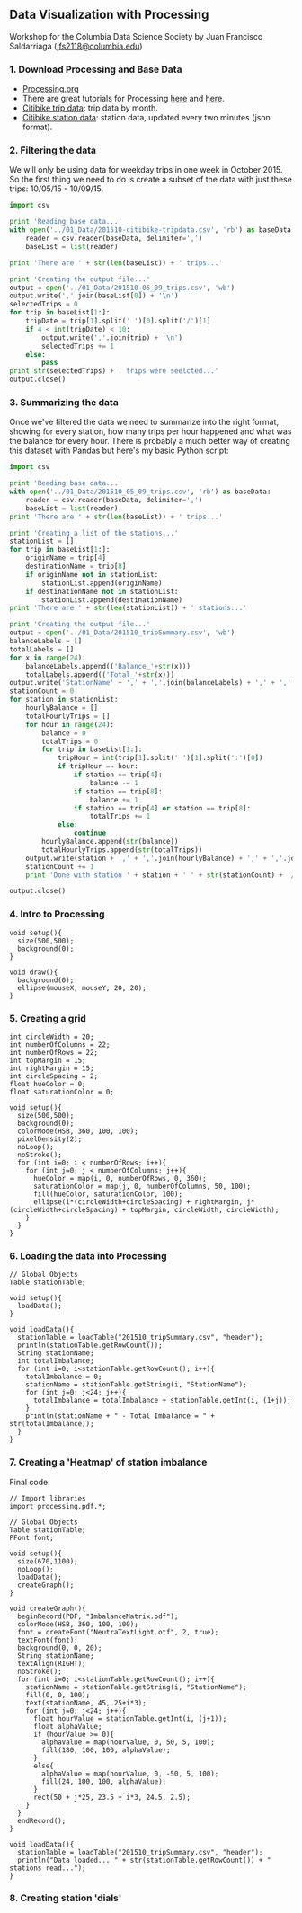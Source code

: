 ## Data Visualization with Processing
Workshop for the Columbia Data Science Society by Juan Francisco Saldarriaga (jfs2118@columbia.edu)

### 1. Download Processing and Base Data
* [Processing.org](https://processing.org/)
* There are great tutorials for Processing [here](https://processing.org/tutorials/) and [here](https://www.youtube.com/user/shiffman/playlists?sort=dd&shelf_id=2&view=50).
* [Citibike trip data](https://www.citibikenyc.com/system-data): trip data by month.
* [Citibike station data](https://feeds.citibikenyc.com/stations/stations.json): station data, updated every two minutes (json format).

### 2. Filtering the data
We will only be using data for weekday trips in one week in October 2015. So the first thing we need to do is create a subset of the data with just these trips: 10/05/15 - 10/09/15.
```python
import csv

print 'Reading base data...'
with open('../01_Data/201510-citibike-tripdata.csv', 'rb') as baseData:
    reader = csv.reader(baseData, delimiter=',')
    baseList = list(reader)

print 'There are ' + str(len(baseList)) + ' trips...'

print 'Creating the output file...'
output = open('../01_Data/201510_05_09_trips.csv', 'wb')
output.write(','.join(baseList[0]) + '\n')
selectedTrips = 0
for trip in baseList[1:]:
    tripDate = trip[1].split(' ')[0].split('/')[1]
    if 4 < int(tripDate) < 10:
        output.write(','.join(trip) + '\n')
        selectedTrips += 1
    else:
        pass
print str(selectedTrips) + ' trips were seelcted...'
output.close()
```

### 3. Summarizing the data
Once we've filtered the data we need to summarize into the right format, showing for every station, how many trips per hour happened and what was the balance for every hour. There is probably a much better way of creating this dataset with Pandas but here's my basic Python script:
```python
import csv

print 'Reading base data...'
with open('../01_Data/201510_05_09_trips.csv', 'rb') as baseData:
    reader = csv.reader(baseData, delimiter=',')
    baseList = list(reader)
print 'There are ' + str(len(baseList)) + ' trips...'

print 'Creating a list of the stations...'
stationList = []
for trip in baseList[1:]:
    originName = trip[4]
    destinationName = trip[8]
    if originName not in stationList:
        stationList.append(originName)
    if destinationName not in stationList:
        stationList.append(destinationName)
print 'There are ' + str(len(stationList)) + ' stations...'

print 'Creating the output file...'
output = open('../01_Data/201510_tripSummary.csv', 'wb')
balanceLabels = []
totalLabels = []
for x in range(24):
    balanceLabels.append(('Balance_'+str(x)))
    totalLabels.append(('Total_'+str(x)))
output.write('StationName' + ',' + ','.join(balanceLabels) + ',' + ','.join(totalLabels) + '\n')
stationCount = 0
for station in stationList:
    hourlyBalance = []
    totalHourlyTrips = []
    for hour in range(24):
        balance = 0
        totalTrips = 0
        for trip in baseList[1:]:
            tripHour = int(trip[1].split(' ')[1].split(':')[0])
            if tripHour == hour:
                if station == trip[4]:
                    balance -= 1
                if station == trip[8]:
                    balance += 1
                if station == trip[4] or station == trip[8]:
                    totalTrips += 1
            else:
                continue
        hourlyBalance.append(str(balance))
        totalHourlyTrips.append(str(totalTrips))
    output.write(station + ',' + ','.join(hourlyBalance) + ',' + ','.join(totalHourlyTrips) + '\n')
    stationCount += 1
    print 'Done with station ' + station + ' ' + str(stationCount) + '/' + str(len(stationList))

output.close()
```

### 4. Intro to Processing
```Processing
void setup(){
  size(500,500);
  background(0);
}

void draw(){
  background(0);
  ellipse(mouseX, mouseY, 20, 20);
}
```

### 5. Creating a grid
```Processing
int circleWidth = 20;
int numberOfColumns = 22;
int numberOfRows = 22;
int topMargin = 15;
int rightMargin = 15;
int circleSpacing = 2;
float hueColor = 0;
float saturationColor = 0;

void setup(){
  size(500,500);
  background(0);
  colorMode(HSB, 360, 100, 100);
  pixelDensity(2);
  noLoop();
  noStroke();
  for (int i=0; i < numberOfRows; i++){
    for (int j=0; j < numberOfColumns; j++){
      hueColor = map(i, 0, numberOfRows, 0, 360);
      saturationColor = map(j, 0, numberOfColumns, 50, 100);
      fill(hueColor, saturationColor, 100);
      ellipse(i*(circleWidth+circleSpacing) + rightMargin, j*(circleWidth+circleSpacing) + topMargin, circleWidth, circleWidth);
    }
  }
}
```

### 6. Loading the data into Processing
```Processing
// Global Objects
Table stationTable;

void setup(){
  loadData();
}

void loadData(){
  stationTable = loadTable("201510_tripSummary.csv", "header");
  println(stationTable.getRowCount());
  String stationName;
  int totalImbalance;
  for (int i=0; i<stationTable.getRowCount(); i++){
    totalImbalance = 0;
    stationName = stationTable.getString(i, "StationName");
    for (int j=0; j<24; j++){
      totalImbalance = totalImbalance + stationTable.getInt(i, (1+j));
    }
    println(stationName + " - Total Imbalance = " + str(totalImbalance));
  }
}
```
### 7. Creating a 'Heatmap' of station imbalance
Final code:
```Processing
// Import libraries
import processing.pdf.*;

// Global Objects
Table stationTable;
PFont font;

void setup(){
  size(670,1100);
  noLoop();
  loadData();
  createGraph();
}

void createGraph(){
  beginRecord(PDF, "ImbalanceMatrix.pdf");
  colorMode(HSB, 360, 100, 100);
  font = createFont("NeutraTextLight.otf", 2, true);
  textFont(font);
  background(0, 0, 20);
  String stationName;
  textAlign(RIGHT);
  noStroke();
  for (int i=0; i<stationTable.getRowCount(); i++){
    stationName = stationTable.getString(i, "StationName");
    fill(0, 0, 100);
    text(stationName, 45, 25+i*3);
    for (int j=0; j<24; j++){
      float hourValue = stationTable.getInt(i, (j+1));
      float alphaValue;
      if (hourValue >= 0){
        alphaValue = map(hourValue, 0, 50, 5, 100);
        fill(180, 100, 100, alphaValue);
      }
      else{
        alphaValue = map(hourValue, 0, -50, 5, 100);
        fill(24, 100, 100, alphaValue);
      }
      rect(50 + j*25, 23.5 + i*3, 24.5, 2.5);
    }
  }
  endRecord();
}

void loadData(){
  stationTable = loadTable("201510_tripSummary.csv", "header");
  println("Data loaded... " + str(stationTable.getRowCount()) + " stations read...");
}
```

### 8. Creating station 'dials'